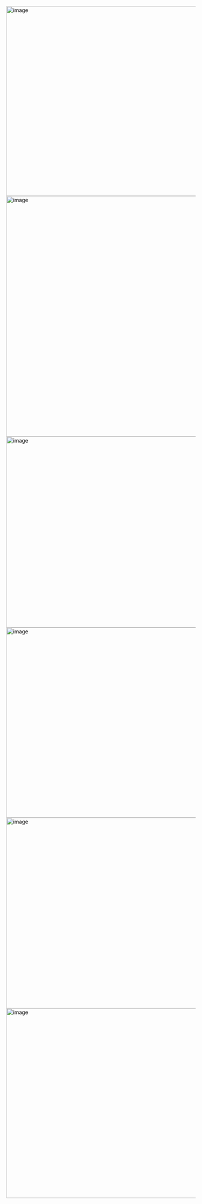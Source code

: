 <img width="907" height="505" alt="image" src="https://github.com/user-attachments/assets/19476d31-082a-421a-88f3-fc408c2efe96" />
<img width="1139" height="640" alt="image" src="https://github.com/user-attachments/assets/193b5816-5e18-4ffc-a6c5-33f72dc7cdce" />
<img width="907" height="508" alt="image" src="https://github.com/user-attachments/assets/6c4d8af1-225a-42a8-8b0e-c71f20805af3" />
<img width="905" height="506" alt="image" src="https://github.com/user-attachments/assets/6a7eb48f-c1d3-4bcd-b821-ea1e6933535a" />
<img width="906" height="507" alt="image" src="https://github.com/user-attachments/assets/708f4b43-d1b2-4db6-b0b7-60da09931dbb" />
<img width="906" height="505" alt="image" src="https://github.com/user-attachments/assets/0bba5d3d-220d-417b-bb8f-7d837d72ce91" />



